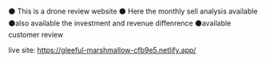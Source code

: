 ⚫ This is a drone review website
⚫ Here the monthly sell analysis available
⚫also available the investment and revenue diffenrence
⚫available customer review

live site: https://gleeful-marshmallow-cfb9e5.netlify.app/
